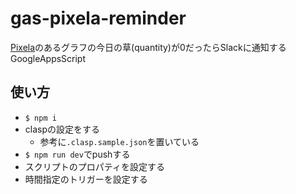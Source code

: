# gas-pixela-reminder

[Pixela](https://pixe.la/ja)のあるグラフの今日の草(quantity)が0だったらSlackに通知するGoogleAppsScript

## 使い方

- `$ npm i`
- claspの設定をする
  - 参考に`.clasp.sample.json`を置いている
- `$ npm run dev`でpushする
- スクリプトのプロパティを設定する
- 時間指定のトリガーを設定する
